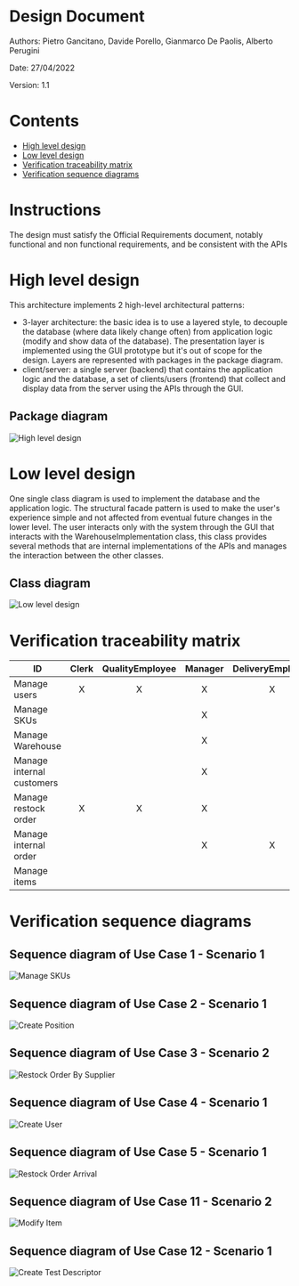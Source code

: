 # Design Document 


Authors: Pietro Gancitano, Davide Porello, Gianmarco De Paolis, Alberto Perugini

Date: 27/04/2022

Version: 1.1


# Contents

- [High level design](#package-diagram)
- [Low level design](#class-diagram)
- [Verification traceability matrix](#verification-traceability-matrix)
- [Verification sequence diagrams](#verification-sequence-diagrams)

# Instructions

The design must satisfy the Official Requirements document, notably functional and non functional requirements, and be consistent with the APIs


# High level design 

This architecture implements 2 high-level architectural patterns:
- 3-layer architecture: the basic idea is to use a layered style, to decouple the database (where data likely change often) from application logic (modify and show data of the database). The presentation layer is implemented using the GUI prototype but it's out of scope for the design. Layers are represented with packages in the package diagram.
- client/server: a single server (backend) that contains the application logic and the database, a set of clients/users (frontend) that 
collect and display data from the server using the APIs through the GUI.

## Package diagram
![High level design](Resources/HighLevelDesign.jpg "High level design")


# Low level design

One single class diagram is used to implement the database and the application logic. The structural facade pattern is used to make the user's experience simple and not affected from eventual future changes in the lower level. The user interacts only with the system through the GUI that interacts with the WarehouseImplementation class, this class provides several methods that are internal implementations of the APIs and manages the interaction between the other classes.

## Class diagram
![Low level design](Resources/LowLevelDesign.jpg "Low level design")


# Verification traceability matrix

| ID  | Clerk | QualityEmployee | Manager | DeliveryEmployee | InternalCustomer |  Supplier | InternalOrder | RestockOrder | Item | ReturnOrder | SKU | Position | SKUItem | TestResult | TestDescriptor |
| --- | :------: | :------: | :------: | :------: | :------: | :------: | :------: | :------: | :------: |  :------: | :------: | :------: | :------: | :------: | :------: |
| Manage users |X|X|X|X|X|X|X| | | | | | | | |
| Manage SKUs |   |   | X |   |   |   |   |   |   |   | X |   | X |   | X |
| Manage Warehouse |   |   | X |   |   |   |   |   |   |   |   | X |   | X |   |
| Manage internal customers |   |   | X |   | X |   |   |   |   |   |   |   |   |   |   |  
| Manage restock order | X | X | X |   |   | X |   | X | X | X | X | X |   |
| Manage internal order |   |   | X | X | X | X | X |   |   |   | X | X | X |   |   |
| Manage items |   |   |   |   |   | X |   |   | X |   |   |   |   |   |   |




# Verification sequence diagrams 

## Sequence diagram of Use Case 1 - Scenario 1
![Manage SKUs](Resources/ManageSKUs.png "Manage SKUs")
## Sequence diagram of Use Case 2 - Scenario 1
![Create Position](Resources/CreatePosition.png "Create Position")
## Sequence diagram of Use Case 3 - Scenario 2
![Restock Order By Supplier](Resources/RestockOrder.png "Restock Order By Supplier")
## Sequence diagram of Use Case 4 - Scenario 1
![Create User](Resources/sequence_use_case_4.png "Create User")
## Sequence diagram of Use Case 5 - Scenario 1
![Restock Order Arrival](Resources/sequence_use_case_5.png "Restock Order Arrival")
## Sequence diagram of Use Case 11 - Scenario 2
![Modify Item](Resources/modifyItem.png "Modify Item")
## Sequence diagram of Use Case 12 - Scenario 1
![Create Test Descriptor](Resources/createTestDescriptor.png "Create Test Descriptor")

